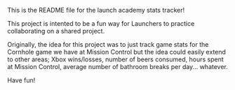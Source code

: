 This is the README file for the launch academy stats tracker!

This project is intented to be a fun way for Launchers to practice collaborating
on a shared project.

Originally, the idea for this project was to just track game stats for the 
Cornhole game we have at Mission Control but the idea could easily extend to 
other areas; Xbox wins/losses, number of beers consumed, hours spent at Mission
Control, average number of bathroom breaks per day... whatever.

Have fun!